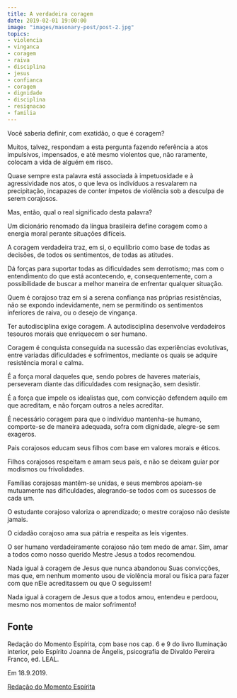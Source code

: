```yaml
---
title: A verdadeira coragem
date: 2019-02-01 19:00:00
image: "images/masonary-post/post-2.jpg"
topics: 
- violencia
- vinganca
- coragem
- raiva
- disciplina
- jesus
- confianca
- coragem
- dignidade
- disciplina
- resignacao
- familia
---
```


Você saberia definir, com exatidão, o que é coragem?

Muitos, talvez, respondam a esta pergunta fazendo referência a atos impulsivos,
impensados, e até mesmo violentos que, não raramente, colocam a vida de alguém
em risco.

Quase sempre esta palavra está associada à impetuosidade e à agressividade nos
atos, o que leva os indivíduos a resvalarem na precipitação, incapazes de
conter ímpetos de violência sob a desculpa de serem corajosos.   

Mas, então, qual o real significado desta palavra?

Um dicionário renomado da língua brasileira define coragem como a energia moral
perante situações difíceis.

A coragem verdadeira traz, em si, o equilíbrio como base de todas as decisões,
de todos os sentimentos, de todas as atitudes.

Dá forças para suportar todas as dificuldades sem derrotismo; mas com o
entendimento do que está acontecendo, e, consequentemente, com a possibilidade
de buscar a melhor maneira de enfrentar qualquer situação.

Quem é corajoso traz em si a serena confiança nas próprias resistências, não se
expondo indevidamente, nem se permitindo os sentimentos inferiores de raiva, ou
o desejo de vingança.

Ter autodisciplina exige coragem. A autodisciplina desenvolve verdadeiros
tesouros morais que enriquecem o ser humano.

Coragem é conquista conseguida na sucessão das experiências evolutivas, entre
variadas dificuldades e sofrimentos, mediante os quais se adquire resistência
moral e calma.

É a força moral daqueles que, sendo pobres de haveres materiais, perseveram
diante das dificuldades com resignação, sem desistir.

É a força que impele os idealistas que, com convicção defendem aquilo em que
acreditam, e não forçam outros a neles acreditar.

É necessário coragem para que o indivíduo mantenha-se humano, comporte-se de
maneira adequada, sofra com dignidade, alegre-se sem exageros.

Pais corajosos educam seus filhos com base em valores morais e éticos.

Filhos corajosos respeitam e amam seus pais, e não se deixam guiar por modismos
ou frivolidades.

Famílias corajosas mantêm-se unidas, e seus membros apoiam-se mutuamente nas
dificuldades, alegrando-se todos com os sucessos de cada um.

O estudante corajoso valoriza o aprendizado; o mestre corajoso não desiste
jamais.

O cidadão corajoso ama sua pátria e respeita as leis vigentes.

O ser humano verdadeiramente corajoso não tem medo de amar. Sim, amar a todos
como nosso querido Mestre Jesus a todos recomendou.

Nada igual à coragem de Jesus que nunca abandonou Suas convicções, mas que, em
nenhum momento usou de violência moral ou física para fazer com que nEle
acreditassem ou que O seguissem!

Nada igual à coragem de Jesus que a todos amou, entendeu e perdoou, mesmo nos
momentos de maior sofrimento!


## Fonte
Redação do Momento Espírita, com base nos cap. 6 e 9 do livro
Iluminação interior, pelo Espírito Joanna de Ângelis, psicografia
de Divaldo Pereira Franco, ed. LEAL.

Em 18.9.2019.

[Redação do Momento Espírita](http://momento.com.br/pt/ler_texto.php?id=2298)
